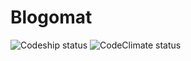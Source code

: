 # Blogomat

![Codeship status](https://www.codeship.io/projects/bce7f9c0-deb9-0130-44fb-3eab8477d842/status)
![CodeClimate status](https://d3s6mut3hikguw.cloudfront.net/github/jamesotron/Blogomat.png)
